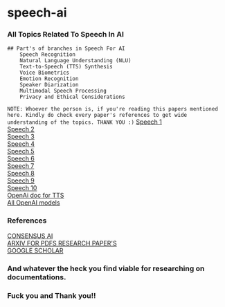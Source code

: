 # speech-ai
### All Topics Related To Speech In AI    
```
## Part's of branches in Speech For AI
    Speech Recognition
    Natural Language Understanding (NLU)
    Text-to-Speech (TTS) Synthesis
    Voice Biometrics
    Emotion Recognition
    Speaker Diarization
    Multimodal Speech Processing
    Privacy and Ethical Considerations
```
``
NOTE:
        Whoever the person is, if you're reading this papers mentioned here.
        Kindly do check every paper's references to get wide understanding of the topics.
        THANK YOU :)
``
[Speech 1](https://arxiv.org/pdf/2010.04950.pdf)  
[Speech 2](https://arxiv.org/pdf/1910.07047.pdf)  
[Speech 3](https://arxiv.org/pdf/1902.06927.pdf)  
[Speech 4](https://arxiv.org/pdf/2311.11116.pdf)  
[Speech 5](https://d1wqtxts1xzle7.cloudfront.net/3436726/Dutoit-libre.pdf?1390831902=&response-content-disposition=inline%3B+filename%3DHigh_Quality_Text_to_Speech_Synthesis_An.pdf&Expires=1711910668&Signature=XKmJTH5hjfXRsHJyAAGTrTOz~V0eLRToIU7m-fhW2rO64PipqdDLwz6IJDKyMqFVbL8L84fz6G9bT5DuTdt9sdHN73VlwP4VScA~0uXjPfUdp3jIUmmTXzcJfbsEDonmAUc9IKllgJDk16HgdpLpmaRWIlPgTHab2bYYd-2v5QyUzIi1gx1bhAKimN18dDITkxm4vtw7I~l85HjRLLDQYvxwfIT83QHxq-tBRwrJjC3FBrjF~pfJJsOKnBAscz~4YJjWDbAAo6Eu98-GnA5rbzhRc89y7-mF01du7JZ0DJ4cf6ei1EmlLNCc6ORXm3WOxBxb6cQSJfuOc4t8q8h7lQ__&Key-Pair-Id=APKAJLOHF5GGSLRBV4ZA)  
[Speech 6](https://arxiv.org/pdf/2403.13353.pdf)  
[Speech 7](https://arxiv.org/pdf/2309.08255.pdf)  
[Speech 8](https://arxiv.org/pdf/2306.15687.pdf)  
[Speech 9](https://arxiv.org/pdf/2305.16107.pdf)  
[Speech 10](https://arxiv.org/pdf/2204.08720.pdf)  
[OpenAi doc for TTS](https://platform.openai.com/docs/guides/text-to-speech)  
[All OpenAI models](https://platform.openai.com/docs/models)

### References
[CONSENSUS AI](https://consensus.app/search/)  
[ARXIV FOR PDFS RESEARCH PAPER'S](https://arxiv.org/)  
[GOOGLE SCHOLAR](https://scholar.google.com/schhp?hl=en&as_sdt=0,5)  
### And whatever the heck you find viable for researching on documentations.
### Fuck you and Thank you!!
